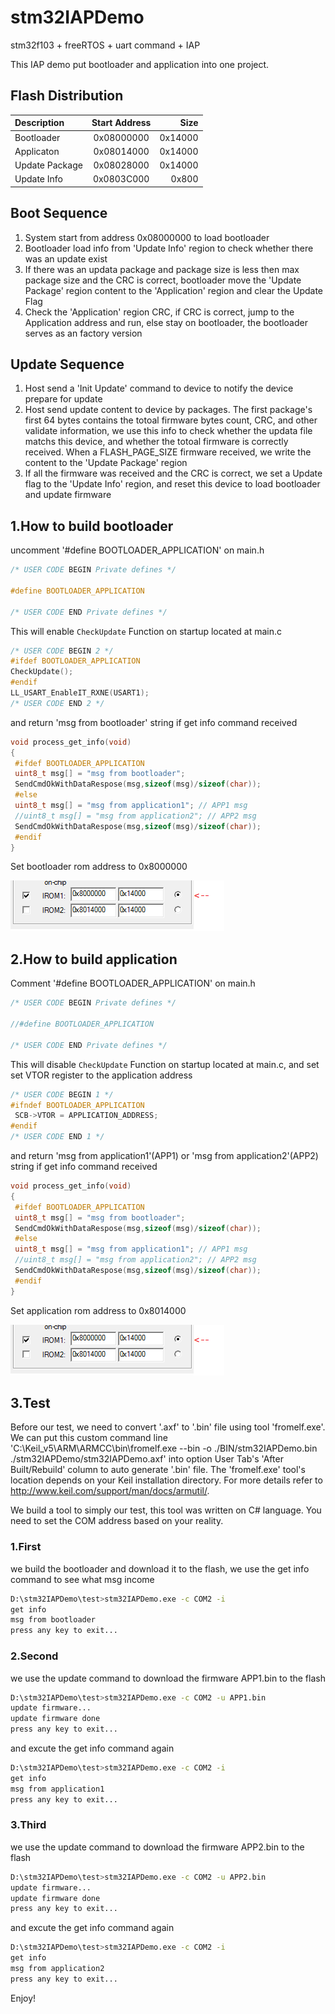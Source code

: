 # stm32IAPDemo

stm32f103 + freeRTOS + uart command + IAP

This IAP demo put bootloader and application into one project.

## Flash Distribution

| Description   | Start Address| Size         |
| :-------------| :----------: | -----------: |
| Bootloader    | 0x08000000   | 0x14000      |
| Applicaton    | 0x08014000   | 0x14000      |
| Update Package| 0x08028000   | 0x14000      |
| Update Info   | 0x0803C000   | 0x800        |

## Boot Sequence

1. System start from address 0x08000000 to load bootloader
2. Bootloader load info from 'Update Info' region to check whether there was an update exist
3. If there was an updata package and package size is less then max package size and the CRC is correct, bootloader move the 'Update Package' region content to the 'Application' region and clear the Update Flag
4. Check the 'Application' region CRC, if CRC is correct, jump to the Application address and run, else stay on bootloader, the bootloader serves as an factory version

## Update Sequence

1. Host send a 'Init Update' command to device to notify the device prepare for update
2. Host send update content to device by packages. The first package's first 64 bytes contains the totoal firmware bytes count, CRC, and other validate information, we use this info to check whether the updata file matchs this device, and whether the totoal firmware is correctly received. When a FLASH_PAGE_SIZE firmware received, we write the content to the 'Update Package' region
3. If all the firmware was received and the CRC is correct, we set a Update flag to the 'Update Info' region, and reset this device to load bootloader and update firmware

## 1.How to build bootloader

uncomment '#define BOOTLOADER_APPLICATION' on main.h

```C
/* USER CODE BEGIN Private defines */

#define BOOTLOADER_APPLICATION

/* USER CODE END Private defines */
```

This will enable ```CheckUpdate``` Function on startup located at main.c

 ```C
/* USER CODE BEGIN 2 */
#ifdef BOOTLOADER_APPLICATION
CheckUpdate();
#endif
LL_USART_EnableIT_RXNE(USART1);
/* USER CODE END 2 */

 ```

and return 'msg from bootloader' string if get info command received

```C
void process_get_info(void)
{
 #ifdef BOOTLOADER_APPLICATION
 uint8_t msg[] = "msg from bootloader";
 SendCmdOkWithDataRespose(msg,sizeof(msg)/sizeof(char));
 #else
 uint8_t msg[] = "msg from application1"; // APP1 msg
 //uint8_t msg[] = "msg from application2"; // APP2 msg
 SendCmdOkWithDataRespose(msg,sizeof(msg)/sizeof(char));
 #endif
}
```

 Set bootloader rom address to 0x8000000

![alt text](https://github.com/zachary-chi/stm32IAPDemo/blob/master/test/set%20bootloader%20rom%20address.png?raw=true)

## 2.How to build application

Comment '#define BOOTLOADER_APPLICATION' on main.h

```C
/* USER CODE BEGIN Private defines */

//#define BOOTLOADER_APPLICATION

/* USER CODE END Private defines */
```

This will disable ```CheckUpdate``` Function on startup located at main.c, and set set VTOR register to the application address

```C
/* USER CODE BEGIN 1 */
#ifndef BOOTLOADER_APPLICATION
 SCB->VTOR = APPLICATION_ADDRESS;
#endif
/* USER CODE END 1 */
```

and return 'msg from application1'(APP1) or 'msg from application2'(APP2)  string if get info command received

```C
void process_get_info(void)
{
 #ifdef BOOTLOADER_APPLICATION
 uint8_t msg[] = "msg from bootloader";
 SendCmdOkWithDataRespose(msg,sizeof(msg)/sizeof(char));
 #else
 uint8_t msg[] = "msg from application1"; // APP1 msg
 //uint8_t msg[] = "msg from application2"; // APP2 msg
 SendCmdOkWithDataRespose(msg,sizeof(msg)/sizeof(char));
 #endif
}
```

 Set application rom address to 0x8014000

![alt text](https://github.com/zachary-chi/stm32IAPDemo/blob/master/test/set%20bootloader%20rom%20address.png?raw=true)

## 3.Test

Before our test, we need to convert '.axf' to '.bin' file using tool 'fromelf.exe'. We can put this custom command line 'C:\Keil_v5\ARM\ARMCC\bin\fromelf.exe --bin -o ./BIN/stm32IAPDemo.bin ./stm32IAPDemo/stm32IAPDemo.axf' into option User Tab's 'After Built/Rebuild' column to auto generate '.bin' file. The 'fromelf.exe' tool's location depends on your Keil installation directory. For more details refer to <http://www.keil.com/support/man/docs/armutil/>.

We build a tool to simply our test, this tool was written on C# language. You need to set the COM address based on your reality.

### 1.First

we build the bootloader and download it to the flash, we use the get info command to see what msg income

```BASH
D:\stm32IAPDemo\test>stm32IAPDemo.exe -c COM2 -i
get info
msg from bootloader
press any key to exit...
```

### 2.Second

we use the update command to download the firmware APP1.bin to the flash

```BASH
D:\stm32IAPDemo\test>stm32IAPDemo.exe -c COM2 -u APP1.bin
update firmware...
update firmware done
press any key to exit...
```

 and excute the get info command again

```BASH
D:\stm32IAPDemo\test>stm32IAPDemo.exe -c COM2 -i
get info
msg from application1
press any key to exit...
```

### 3.Third

we use the update command to download the firmware APP2.bin to the flash

```BASH
D:\stm32IAPDemo\test>stm32IAPDemo.exe -c COM2 -u APP2.bin
update firmware...
update firmware done
press any key to exit...
```

 and excute the get info command again

```BASH
D:\stm32IAPDemo\test>stm32IAPDemo.exe -c COM2 -i
get info
msg from application2
press any key to exit...
```

Enjoy!
